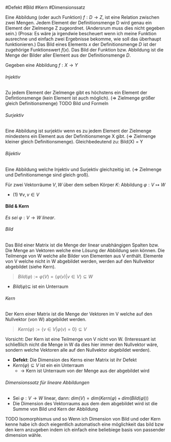 #Defekt #Bild #Kern #Dimensionssatz

Eine Abbildung (oder auch Funktion) $f:D \rightarrow Z$, ist eine Relation zwischen zwei Mengen. Jedem Element der Definitionsmenge D wird genau ein Element der Zielmenge Z zugeordnet. (Andersrum muss dies nicht gegeben sein.) (Prosa: Es wäre ja irgendwie bescheuert wenn ich meine Funktion ausrechne und einfach zwei Ergebnisse bekomme, wie soll das überhaupt funktionieren.)
Das Bild eines Elements $x$ der Definitionsmenge $D$ ist der zugehörige Funktionswert $f(x)$. Das Bild der Funktion bzw. Abbildung ist die Menge der Bilder aller Element aus der Definitionsmenge $D$.

Gegeben eine Abbildung $f: X \rightarrow Y$
###### Injektiv
Zu jedem Element der Zielmenge gibt es höchstens ein Element der Defintionsmenge (kein Element ist auch möglich). (=> Zielmenge größer gleich Definitionsmenge)
TODO Bild und Formeln
###### Surjektiv
Eine Abbildung ist surjektiv wenn es zu jedem Element der Zielmenge mindestens ein Element aus der Definitionsmenge X gibt. (=> Zielmenge kleiner gleich Definitionsmenge).
Gleichbedeutend zu: Bild(X) = Y
###### Bijektiv
Eine Abbildung welche Injektiv und Surjektiv gleichzeitig ist. (=> Zielmenge und Definitionsmenge sind gleich groß).



Für zwei Vektorräume $V,W$ über dem selben Körper $K$: Abbildung $\varphi : V \mapsto W$ 
- (1) $\forall v,v \in V$


#### Bild & Kern
*Es sei* $\varphi : V \rightarrow W$ *linear*.
###### Bild
Das Bild einer Matrix ist die Menge der linear unabhängigen Spalten bzw. Die Menge an Vektoren welche eine Lösung der Abbildung sein können. Die Teilmenge von W welche alle Bilder von Elementen aus V enthält. Elemente von V welche nicht in W abgebildet werden, werden auf den Nullvektor abgebildet (siehe Kern). 
> $Bild(\varphi) := \varphi(V) = \{\varphi(v) | v \in V\} \subseteq W$
- $Bild(\varphi) \subseteq$ ist ein Unterraum
###### Kern
Der Kern einer Matrix ist die Menge der Vektoren im V welche auf den Nullvektor (von W) abgebildet werden.

>$Kern(\varphi):=\{v \in V | \varphi(v) = 0\} \subseteq V$

Vorsicht: Der Kern ist eine Teilmenge von V nicht von W. (Interessant ist schließlich nicht die Menge in W da dies hier immer den Nullvektor wäre, sondern welche Vektoren alle auf den Nullvektor abgebildet werden).
- **Defekt**: Die Dimension des Kerns einer Matrix ist ihr Defekt
- $Kern(\varphi) \subseteq V$ ist ein ein Unterraum
	- -> Kern ist Unterraum von der Menge aus der abgebildet wird

###### Dimensionssatz für lineare Abbildungen
- Sei $\varphi : V \rightarrow W$ linear, dann: $dim(V) = dim(Kern(\varphi) + dim(Bild(\varphi)))$ 
- Die Dimension des Vektorraums aus dem dem abgebildet wird ist die Summe von Bild und Kern der Abbildung

TODO Isomorphismus und so
Wenn ich Dimension von Bild und oder Kern kenne habe ich doch eiegentlich automatisch eine möglichkeit das bild bzw den kern anzugeben indem ich einfach eine beliebiege basis von passender dimension wähle.